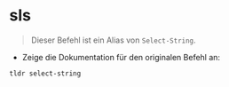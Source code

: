 # sls

> Dieser Befehl ist ein Alias von `Select-String`.

- Zeige die Dokumentation für den originalen Befehl an:

`tldr select-string`
